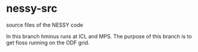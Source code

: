 # nessy-src
source files of the NESSY code

In this branch hminus runs at ICL and MPS.
The purpose of this branch is to get fioss running on the ODF grid.
